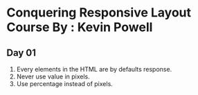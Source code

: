# Conquering Responsive Layout Course By : Kevin Powell


## Day 01

1. Every elements in the HTML are by defaults response.
2. Never use value in pixels.
3. Use percentage instead of pixels.